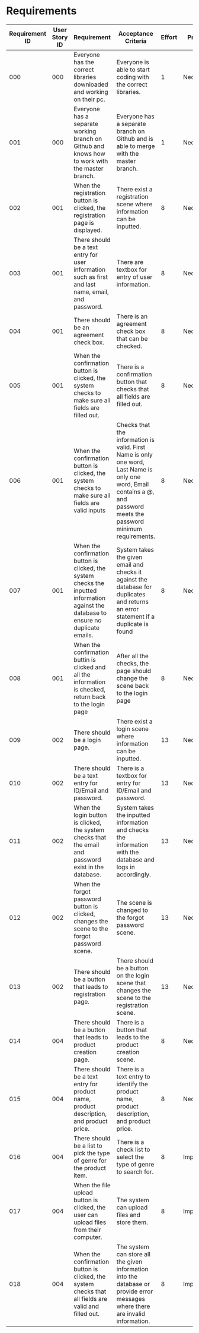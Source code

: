 # Requirements

| Requirement ID | User Story ID | Requirement | Acceptance Criteria | Effort | Priority | Status |
|----------------|---------------|-------------|---------------------|--------|----------|--------|
|            000 |           000 | Everyone has the correct libraries downloaded and working on their pc. | Everyone is able to start coding with the correct libraries. | 1 | Necessary | Satisfied |
|            001 |           000 | Everyone has a separate working branch on Github and knows how to work with the master branch. | Everyone has a separate branch on Github and is able to merge with the master branch. | 1 | Necessary | Satisfied |
|            002 |           001 | When the registration button is clicked, the registration page is displayed. | There exist a registration scene where information can be inputted.  | 8 | Necessary | Working |
|            003 |           001 | There should be a text entry for user information such as first and last name, email, and password. | There are textbox for entry of user information. | 8 | Necessary | Working |
|            004 |           001 | There should be an agreement check box. | There is an agreement check box that can be checked. | 8 | Necessary | Working |
|            005 |           001 | When the confirmation button is clicked, the system checks to make sure all fields are filled out. | There is a confirmation button that checks that all fields are filled out. | 8 | Necessary | Working |
|            006 |           001 | When the confirmation button is clicked, the system checks to make sure all fields are valid inputs | Checks that the information is valid. First Name is only one word, Last Name is only one word, Email contains a @, and password meets the password minimum requirements. | 8 | Necessary | Working |
|            007 |           001 | When the confirmation button is clicked, the system checks the inputted information against the database to ensure no duplicate emails. | System takes the given email and checks it against the database for duplicates and returns an error statement if a duplicate is found | 8 | Necessary | Working |
|            008 |           001 | When the confirmation buttin is clicked and all the information is checked, return back to the login page | After all the checks, the page should change the scene back to the login page | 8 | Necessary | Working |
|            009 |           002 | There should be a login page. | There exist a login scene where information can be inputted. | 13 | Necessary | Satisfied |
|            010 |           002 | There should be a text entry for ID/Email and password. | There is a textbox for entry for ID/Email and password. | 13 | Necessary | Satisfied |
|            011 |           002 | When the login button is clicked, the system checks that the email and password exist in the database. | System takes the inputted information and checks the information with the database and logs in accordingly. | 13 | Necessary | Satisfied |
|            012 |           002 | When the forgot password button is clicked, changes the scene to the forgot password scene. | The scene is changed to the forgot password scene. | 13 | Necessary | Working |
|            013 |           002 | There should be a button that leads to registration page. | There should be a button on the login scene that changes the scene to the registration scene. | 13 | Necessary | Satisfied |
|            014 |           004 | There should be a button that leads to product creation page. | There is a button that leads to the product creation scene. | 8 | Necessary | Working |
|            015 |           004 | There should be a text entry for product name, product description, and product price. | There is a text entry to identify the product name, product description, and product price. | 8 | Necessary | Working |
|            016 |           004 | There should be a list to pick the type of genre for the product item. | There is a check list to select the type of genre to search for. | 8 | Important | Working |
|            017 |           004 | When the file upload button is clicked, the user can upload files from their computer. | The system can upload files and store them. | 8 | Important | Working |
|            018 |           004 | When the confirmation button is clicked, the system checks that all fields are valid and filled out. | The system can store all the given information into the database or provide error messages where there are invalid information. | 8 | Important | Working |
